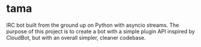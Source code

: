 # tama

IRC bot built from the ground up on Python with asyncio streams. The purpose of
this project is to create a bot with a simple plugin API inspired by CloudBot,
but with an overall simpler, cleaner codebase.

